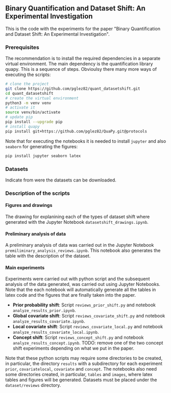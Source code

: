  ## Binary Quantification and Dataset Shift: An Experimental Investigation

 This is the code with the experiments for the paper "Binary Quantification and Dataset Shift: An Experimental Investigation". 

 ### Prerequisites
The recommendation is to install the required dependencies in a separate virtual environment. The main dependency is the quantification library quapy. This is a sequence of steps. Obvioulsy there many more ways of executing the scripts:

```bash
# clone the project
git clone https://github.com/pglez82/quant_datasetshift.git
cd quant_datasetshift
# create the virtual environment
python3 -m venv venv
# activate it
source venv/bin/activate
# update pip
pip install --upgrade pip
# install quapy
pip install git+https://github.com/pglez82/QuaPy.git@protocols
```
Note that for executing the notebooks it is needed to install `jupyter` and also `seaborn` for generating the figures:

```bash
pip install jupyter seaborn latex
```

 ### Datasets

 Indicate from were the datasets can be downloaded.
 
 ### Description of the scripts
 
 #### Figures and drawings
 The drawing for explanining each of the types of dataset shift where generated with the Jupyter Notebook `datasetshift_drawings.ipynb`.

 #### Preliminary analysis of data
 A preliminary analysis of data was carried out in the Jupyter Notebook `premiliminary_analysis_reviews.ipynb`. This notebook also generates the table with the description of the dataset.

 #### Main experiments
 Experiments were carried out with python script and the subsequent analysis of the data generated, was carried out using Jupyter Notebooks. Note that the each notebook will automatically generate all the tables in latex code and the figures that are finally taken into the paper.

 - **Prior probability shift**: Script `reviews_prior_shift.py` and notebook `analyze_results_prior.ipynb`.
 - **Global covariate shift**: Script `reviews_covariate_shift.py` and notebook `analyze_results_covariate.ipynb`.
 - **Local covariate shift**: Script `reviews_covariate_local.py` and notebook `analyze_results_covariate_local.ipynb`.
 - **Concept shift**: Script `reviews_concept_shift.py` and notebook `analyze_results_concept.ipynb`.
 TODO: remove one of the two concept shift experiments depending on what we put in the paper.

 Note that these python scripts may require some directories to be created, in particular, the directory `results` with a subdirectory for each experiment `prior`, `covariatelocal`, `covariate` and `concept`. The notebooks also need some directories created, in particular, `tables` and `images`, where latex tables and figures will be generated. Datasets must be placed under the `dataset/reviews` directory.

